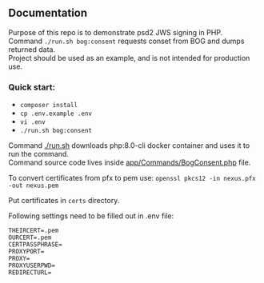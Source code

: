 ## Documentation

Purpose of this repo is to demonstrate psd2 JWS signing in PHP.  
Command `./run.sh bog:consent` requests conset from BOG and dumps returned data.  
Project should be used as an example, and is not intended for production use.  

### Quick start:

- `composer install`
- `cp .env.example .env`
- `vi .env`
- `./run.sh bog:consent`

Command [./run.sh](https://github.com/Nexus-GE/psd2-cli/blob/master/run.sh) downloads php:8.0-cli docker container and uses it to run the command.  
Command source code lives inside [app/Commands/BogConsent.php](https://github.com/Nexus-GE/psd2-cli/blob/master/app/Commands/BogConsent.php) file.  

To convert certificates from pfx to pem use:
`openssl pkcs12 -in nexus.pfx -out nexus.pem`

Put certificates in `certs` directory.

Following settings need to be filled out in .env file:

```
THEIRCERT=.pem
OURCERT=.pem
CERTPASSPHRASE=
PROXYPORT=
PROXY=
PROXYUSERPWD=
REDIRECTURL=
```

